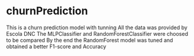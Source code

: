 # churnPrediction
This is a churn prediction model with tunning
All the data was provided by Escola DNC
The MLPClassifier and RandomForestClassifier were choosed to be compared
By the end the RandomForest model was tuned and obtained a better F1-score and Accuracy
